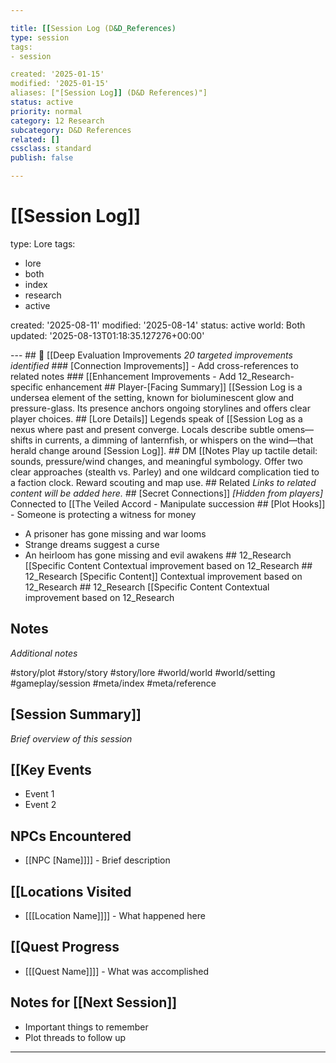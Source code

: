 ```yaml
---

title: [[Session Log (D&D_References)
type: session
tags:
- session

created: '2025-01-15'
modified: '2025-01-15'
aliases: ["[Session Log]] (D&D References)"]
status: active
priority: normal
category: 12 Research
subcategory: D&D References
related: []
cssclass: standard
publish: false

---
```


 # [[Session Log]]
type: Lore
tags:
- lore
- both
- index
- research
- active

created: '2025-08-11'
modified: '2025-08-14'
status: active
world: Both
updated: '2025-08-13T01:18:35.127276+00:00'

--- ## 🔧 [[Deep Evaluation Improvements *20 targeted improvements identified* ### [Connection Improvements]] - Add cross-references to related notes ### [[Enhancement Improvements - Add 12_Research-specific enhancement ## Player-[Facing Summary]] [[Session Log is a undersea element of the setting, known for bioluminescent glow and pressure-glass. Its presence anchors ongoing storylines and offers clear player choices. ## [Lore Details]] Legends speak of [[Session Log as a nexus where past and present converge. Locals describe subtle omens—shifts in currents, a dimming of lanternfish, or whispers on the wind—that herald change around [Session Log]]. ## DM [[Notes Play up tactile detail: sounds, pressure/wind changes, and meaningful symbology. Offer two clear approaches (stealth vs. Parley) and one wildcard complication tied to a faction clock. Reward scouting and map use. ## Related *Links to related content will be added here.* ## [Secret Connections]] *[Hidden from players]* Connected to [[The Veiled Accord - Manipulate succession ## [Plot Hooks]] - Someone is protecting a witness for money

- A prisoner has gone missing and war looms
- Strange dreams suggest a curse
- An heirloom has gone missing and evil awakens ## 12_Research [[Specific Content Contextual improvement based on 12_Research ## 12_Research [Specific Content]] Contextual improvement based on 12_Research ## 12_Research [[Specific Content Contextual improvement based on 12_Research

## Notes

*Additional notes*

#story/plot
#story/story
#story/lore
#world/world
#world/setting
#gameplay/session
#meta/index
#meta/reference
## [Session Summary]]
*Brief overview of this session*

## [[Key Events
- Event 1
- Event 2

## NPCs Encountered
- [[NPC [Name]]]] - Brief description

## [[Locations Visited
- [[[Location Name]]]] - What happened here

## [[Quest Progress
- [[[Quest Name]]]] - What was accomplished

## Notes for [[Next Session]]
- Important things to remember
- Plot threads to follow up

---

